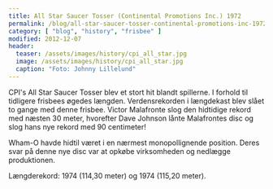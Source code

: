 ```yaml
---
title: All Star Saucer Tosser (Continental Promotions Inc.) 1972
permalink: /blog/all-star-saucer-tosser-continental-promotions-inc-1972/
category: [ "blog", "history", "frisbee" ]
modified: 2012-12-07
header:
  teaser: /assets/images/history/cpi_all_star.jpg
  image: /assets/images/history/cpi_all_star.jpg
  caption: "Foto: Johnny Lillelund"
---
```


CPI's All Star Saucer Tosser blev et stort hit blandt spillerne. I forhold til tidligere frisbees øgedes længden. Verdensrekorden i længdekast blev slået to gange med denne frisbee. Victor Malafronte slog den hidtidige rekord med næsten 30 meter, hvorefter Dave Johnson lånte Malafrontes disc og slog hans nye rekord med 90 centimeter!

Wham-O havde hidtil været i en nærmest monopollignende position. Deres svar på denne nye disc var at opkøbe virksomheden og nedlægge produktionen.

Længderekord: 1974 (114,30 meter) og 1974 (115,20 meter).